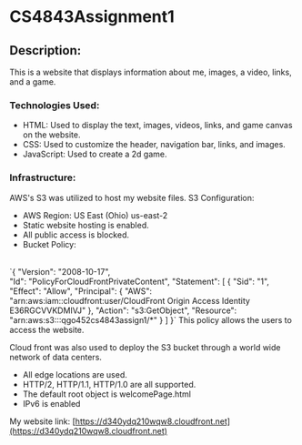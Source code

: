# CS4843Assignment1
## Description:
This is a website that displays information about me, images, a video, links, and a game.
### Technologies Used:
- HTML: Used to display the text, images, videos, links, and game canvas on the website.
- CSS: Used to customize the header, navigation bar, links, and images.
- JavaScript: Used to create a 2d game.

### Infrastructure:
AWS's S3 was utilized to host my website files.
S3 Configuration:
- AWS Region: US East (Ohio) us-east-2
- Static website hosting is enabled.
- All public access is blocked.
- Bucket Policy:
<br>
`{
    "Version": "2008-10-17",<br>
    "Id": "PolicyForCloudFrontPrivateContent",
    "Statement": [
        {
            "Sid": "1",
            "Effect": "Allow",
            "Principal": {
                "AWS": "arn:aws:iam::cloudfront:user/CloudFront Origin Access Identity E36RGCVVKDMIVJ"
            },
            "Action": "s3:GetObject",
            "Resource": "arn:aws:s3:::qgo452cs4843assign1/*"
        }
    ]
}`
This policy allows the users to access the website.

Cloud front was also used to deploy the S3 bucket through a world wide network of data centers.
- All edge locations are used.
- HTTP/2, HTTP/1.1, HTTP/1.0 are all supported.
- The default root object is welcomePage.html
- IPv6 is enabled

My website link: [https://d340ydq210wqw8.cloudfront.net](https://d340ydq210wqw8.cloudfront.net)
